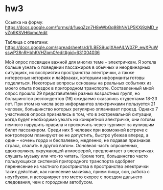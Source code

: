 # hw3
Ссылка на форму: https://docs.google.com/forms/d/1usqZzn7H8eWbGq98hNVLP5KXj9zMD_yvZp9KSVH6xmc/edit

Таблица с ответами: https://docs.google.com/spreadsheets/d/1LBES9uglXAeAILW0ZP_ewXPuWsswP28nRHbhKVHZpm0/edit#gid=631004036

Мой опрос посвящен важной для многих теме – электричкам. Я хотела больше узнать о поведении пассажиров в обычных и неординарных ситуациях, их восприятии пространства электрички, а также интересных историях и лайфхаках, которыми информанты готовы поделиться. Некоторые вопросы основаны на реальных событиях из моего опыта поездок в пригородном транспорте.
Составленный мной опрос прошло 29 представителей разных возрастных групп, но большинство респондентов (16) ожидаемо оказались студентами 18-23 лет. При этом из числа всех информантов электричками пользуется 21 человек, большинство которых регулярно оплачивает проезд. Однако 7 участников опроса признались в том, что в экстремальной ситуации, когда будет необходимо уехать на конкретной электричке, они готовы немного нарушить правила и проскочить через турникет за купившим билет пассажиром. Среди них 5 человек при возможной встрече с контролером планируют ее не допустить, быстро убежав вперед, а один – «очень гордо и беспалевно, медленно, не подавая признаков страха, свалить в другой вагон». Основная часть опрошенных, вдохновляясь окружающей атмосферой, предпочитает в электричках слушать музыку или что-то читать. Кроме того, большинство часто пользующихся системой пригородного транспорта одобряет перенесение из частного пространства в пространство электрички таких действий, как нанесение макияжа, прием пищи, сон, работа с ноутбуком, и ассоциирует это место скорее с поездом дальнего следования, чем с городским автобусом. 
